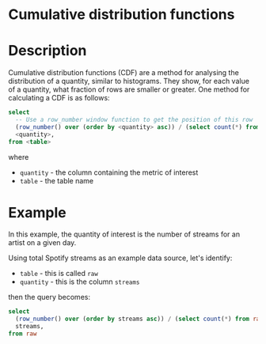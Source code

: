 # Cumulative distribution functions


# Description
Cumulative distribution functions (CDF) are a method for analysing the distribution of a quantity, similar to histograms. They show, for each value of a quantity, what fraction of rows are smaller or greater.
One method for calculating a CDF is as follows:

```sql
select
  -- Use a row_number window function to get the position of this row
  (row_number() over (order by <quantity> asc)) / (select count(*) from <table>) cdf,
  <quantity>,
from <table>
```
where
- `quantity` - the column containing the metric of interest
- `table` - the table name
# Example
In this example, the quantity of interest is the number of streams for an artist on a given day.

Using total Spotify streams as an example data source, let's identify:
- `table` - this is called `raw`
- `quantity` - this is the column `streams`

then the query becomes:

```sql
select
  (row_number() over (order by streams asc)) / (select count(*) from raw) frac,
  streams,
from raw
```